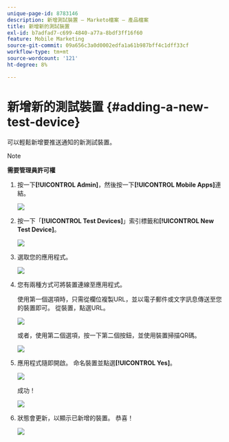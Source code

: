 ```yaml
---
unique-page-id: 8783146
description: 新增測試裝置 — Marketo檔案 — 產品檔案
title: 新增新的測試裝置
exl-id: b7adfad7-c699-4840-a77a-8bdf3ff16f60
feature: Mobile Marketing
source-git-commit: 09a656c3a0d0002edfa1a61b987bff4c1dff33cf
workflow-type: tm+mt
source-wordcount: '121'
ht-degree: 8%

---
```


# 新增新的測試裝置 {#adding-a-new-test-device}

可以輕鬆新增要推送通知的新測試裝置。

>[!NOTE]
>
>**需要管理員許可權**

1. 按一下&#x200B;**[!UICONTROL Admin]**，然後按一下&#x200B;**[!UICONTROL Mobile Apps]**&#x200B;連結。

   ![](assets/image2015-7-9-14-3a33-3a12.png)

1. 按一下「**[!UICONTROL Test Devices]**」索引標籤和&#x200B;**[!UICONTROL New Test Device]**。

   ![](assets/image2015-7-17-17-3a4-3a52.png)

1. 選取您的應用程式。

   ![](assets/image2015-7-17-17-3a6-3a4.png)

1. 您有兩種方式可將裝置連線至應用程式。

   使用第一個選項時，只需從欄位複製URL，並以電子郵件或文字訊息傳送至您的裝置即可。 從裝置，點選URL。

   ![](assets/image2015-7-20-11-3a27-3a2.png)

   或者，使用第二個選項，按一下第二個按鈕，並使用裝置掃描QR碼。

   ![](assets/image2015-7-17-17-3a9-3a54.png)

1. 應用程式隨即開啟。 命名裝置並點選&#x200B;**[!UICONTROL Yes]**。

   ![](assets/image2015-7-17-17-3a31-3a23.png)

   成功！

   ![](assets/image2015-7-17-17-3a33-3a5.png)

1. 狀態會更新，以顯示已新增的裝置。 恭喜！

   ![](assets/image2015-7-17-17-3a14-3a32.png)
